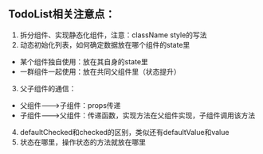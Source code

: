 ## TodoList相关注意点：
1. 拆分组件、实现静态化组件，注意：className style的写法
2. 动态初始化列表，如何确定数据放在哪个组件的state里
  - 某个组件独自使用：放在其自身的state里
  - 一群组件一起使用：放在共同父组件里（状态提升）
3. 父子组件的通信：
  - 父组件--->子组件：props传递
  - 子组件--->父组件：传递函数，实现方法在父组件实现，子组件调用该方法
4. defaultChecked和checked的区别，类似还有defaultValue和value
5. 状态在哪里，操作状态的方法就放在哪里